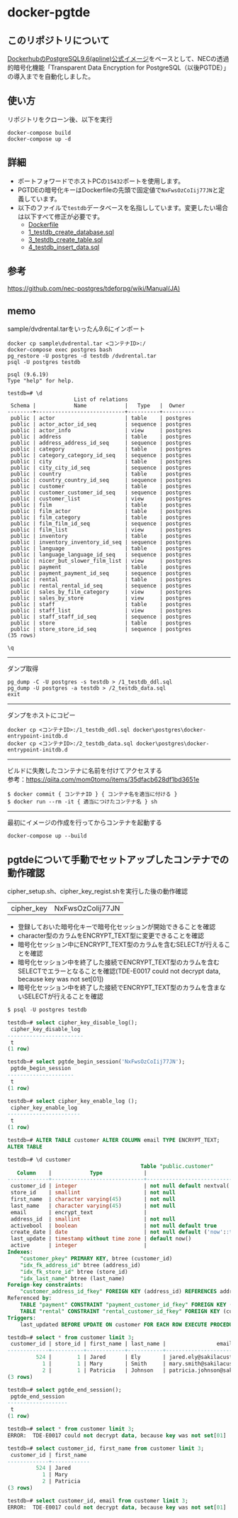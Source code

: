 # docker-pgtde

## このリポジトリについて
[DockerhubのPostgreSQL9.6(apline)公式イメージ](https://github.com/docker-library/postgres/tree/master/9.6/alpine)をベースとして、NECの透過的暗号化機能「Transparent Data Encryption for PostgreSQL（以後PGTDE）」の導入までを自動化しました。

## 使い方
リポジトリをクローン後、以下を実行
```
docker-compose build
docker-compose up -d
```

## 詳細
 - ポートフォワードでホストPCの`15432`ポートを使用します。
 - PGTDEの暗号化キーはDockerfileの先頭で固定値で`NxFwsOzCoIij77JN`と定義しています。
 - 以下のファイルで`testdb`データベースを名指ししています。変更したい場合は以下すべて修正が必要です。
   - [Dockerfile](https://github.com/imo-tikuwa/docker-pgtde/blob/master/docker/postgres/Dockerfile)
   - [1_testdb_create_database.sql](https://github.com/imo-tikuwa/docker-pgtde/blob/master/docker/postgres/docker-entrypoint-initdb.d/1_testdb_create_database.sql)
   - [3_testdb_create_table.sql](https://github.com/imo-tikuwa/docker-pgtde/blob/master/docker/postgres/docker-entrypoint-initdb.d/3_testdb_create_table.sql)
   - [4_testdb_insert_data.sql](https://github.com/imo-tikuwa/docker-pgtde/blob/master/docker/postgres/docker-entrypoint-initdb.d/4_testdb_insert_data.sql)

## 参考
https://github.com/nec-postgres/tdeforpg/wiki/Manual(JA)

## memo
sample/dvdrental.tarをいったん9.6にインポート
```
docker cp sample\dvdrental.tar <コンテナID>:/
docker-compose exec postgres bash
pg_restore -U postgres -d testdb /dvdrental.tar
psql -U postgres testdb

psql (9.6.19)
Type "help" for help.

testdb=# \d
                     List of relations
 Schema |            Name            |   Type   |  Owner
--------+----------------------------+----------+----------
 public | actor                      | table    | postgres
 public | actor_actor_id_seq         | sequence | postgres
 public | actor_info                 | view     | postgres
 public | address                    | table    | postgres
 public | address_address_id_seq     | sequence | postgres
 public | category                   | table    | postgres
 public | category_category_id_seq   | sequence | postgres
 public | city                       | table    | postgres
 public | city_city_id_seq           | sequence | postgres
 public | country                    | table    | postgres
 public | country_country_id_seq     | sequence | postgres
 public | customer                   | table    | postgres
 public | customer_customer_id_seq   | sequence | postgres
 public | customer_list              | view     | postgres
 public | film                       | table    | postgres
 public | film_actor                 | table    | postgres
 public | film_category              | table    | postgres
 public | film_film_id_seq           | sequence | postgres
 public | film_list                  | view     | postgres
 public | inventory                  | table    | postgres
 public | inventory_inventory_id_seq | sequence | postgres
 public | language                   | table    | postgres
 public | language_language_id_seq   | sequence | postgres
 public | nicer_but_slower_film_list | view     | postgres
 public | payment                    | table    | postgres
 public | payment_payment_id_seq     | sequence | postgres
 public | rental                     | table    | postgres
 public | rental_rental_id_seq       | sequence | postgres
 public | sales_by_film_category     | view     | postgres
 public | sales_by_store             | view     | postgres
 public | staff                      | table    | postgres
 public | staff_list                 | view     | postgres
 public | staff_staff_id_seq         | sequence | postgres
 public | store                      | table    | postgres
 public | store_store_id_seq         | sequence | postgres
(35 rows)

\q
```

---
ダンプ取得
```
pg_dump -C -U postgres -s testdb > /1_testdb_ddl.sql
pg_dump -U postgres -a testdb > /2_testdb_data.sql
exit
```

---
ダンプをホストにコピー
```
docker cp <コンテナID>:/1_testdb_ddl.sql docker\postgres\docker-entrypoint-initdb.d
docker cp <コンテナID>:/2_testdb_data.sql docker\postgres\docker-entrypoint-initdb.d
```

---
ビルドに失敗したコンテナに名前を付けてアクセスする  
参考：https://qiita.com/mom0tomo/items/35dfacb628df1bd3651e
```
$ docker commit { コンテナID } { コンテナ名を適当に付ける }
$ docker run --rm -it { 適当につけたコンテナ名 } sh
```

---
最初にイメージの作成を行ってからコンテナを起動する
```
docker-compose up --build
```

## pgtdeについて手動でセットアップしたコンテナでの動作確認
cipher_setup.sh、cipher_key_regist.shを実行した後の動作確認 

<table><tr><td>cipher_key</td><td>NxFwsOzCoIij77JN</td></tr></table>

- 登録しておいた暗号化キーで暗号化セッションが開始できることを確認
- character型のカラムをENCRYPT_TEXT型に変更できることを確認
- 暗号化セッション中にENCRYPT_TEXT型のカラムを含むSELECTが行えることを確認
- 暗号化セッション中を終了した接続でENCRYPT_TEXT型のカラムを含むSELECTでエラーとなることを確認(TDE-E0017 could not decrypt data, because key was not set[01])
- 暗号化セッション中を終了した接続でENCRYPT_TEXT型のカラムを含まないSELECTが行えることを確認

```sql
$ psql -U postgres testdb

testdb=# select cipher_key_disable_log();
 cipher_key_disable_log 
------------------------
 t
(1 row)

testdb=# select pgtde_begin_session('NxFwsOzCoIij77JN');
 pgtde_begin_session
---------------------
 t
(1 row)

testdb=# select cipher_key_enable_log ();
 cipher_key_enable_log 
-----------------------
 t
(1 row)

testdb=# ALTER TABLE customer ALTER COLUMN email TYPE ENCRYPT_TEXT;
ALTER TABLE

testdb=# \d customer
                                          Table "public.customer"
   Column    |            Type             |                           Modifiers
-------------+-----------------------------+----------------------------------------------------------------
 customer_id | integer                     | not null default nextval('customer_customer_id_seq'::regclass)
 store_id    | smallint                    | not null
 first_name  | character varying(45)       | not null
 last_name   | character varying(45)       | not null
 email       | encrypt_text                |
 address_id  | smallint                    | not null
 activebool  | boolean                     | not null default true
 create_date | date                        | not null default ('now'::text)::date
 last_update | timestamp without time zone | default now()
 active      | integer                     |
Indexes:
    "customer_pkey" PRIMARY KEY, btree (customer_id)
    "idx_fk_address_id" btree (address_id)
    "idx_fk_store_id" btree (store_id)
    "idx_last_name" btree (last_name)
Foreign-key constraints:
    "customer_address_id_fkey" FOREIGN KEY (address_id) REFERENCES address(address_id) ON UPDATE CASCADE ON DELETE RESTRICT
Referenced by:
    TABLE "payment" CONSTRAINT "payment_customer_id_fkey" FOREIGN KEY (customer_id) REFERENCES customer(customer_id) ON UPDATE CASCADE ON DELETE RESTRICT
    TABLE "rental" CONSTRAINT "rental_customer_id_fkey" FOREIGN KEY (customer_id) REFERENCES customer(customer_id) ON UPDATE CASCADE ON DELETE RESTRICT
Triggers:
    last_updated BEFORE UPDATE ON customer FOR EACH ROW EXECUTE PROCEDURE last_updated()

testdb=# select * from customer limit 3;
 customer_id | store_id | first_name | last_name |                email                | address_id | activebool | create_date |       last_update       | active 
-------------+----------+------------+-----------+-------------------------------------+------------+------------+-------------+-------------------------+--------
         524 |        1 | Jared      | Ely       | jared.ely@sakilacustomer.org        |        530 | t          | 2006-02-14  | 2013-05-26 14:49:45.738 |      1
           1 |        1 | Mary       | Smith     | mary.smith@sakilacustomer.org       |          5 | t          | 2006-02-14  | 2013-05-26 14:49:45.738 |      1
           2 |        1 | Patricia   | Johnson   | patricia.johnson@sakilacustomer.org |          6 | t          | 2006-02-14  | 2013-05-26 14:49:45.738 |      1
(3 rows)

testdb=# select pgtde_end_session();
 pgtde_end_session 
-------------------
 t
(1 row)

testdb=# select * from customer limit 3;
ERROR:  TDE-E0017 could not decrypt data, because key was not set[01]

testdb=# select customer_id, first_name from customer limit 3;
 customer_id | first_name 
-------------+------------
         524 | Jared
           1 | Mary
           2 | Patricia
(3 rows)

testdb=# select customer_id, email from customer limit 3;
ERROR:  TDE-E0017 could not decrypt data, because key was not set[01]
```

